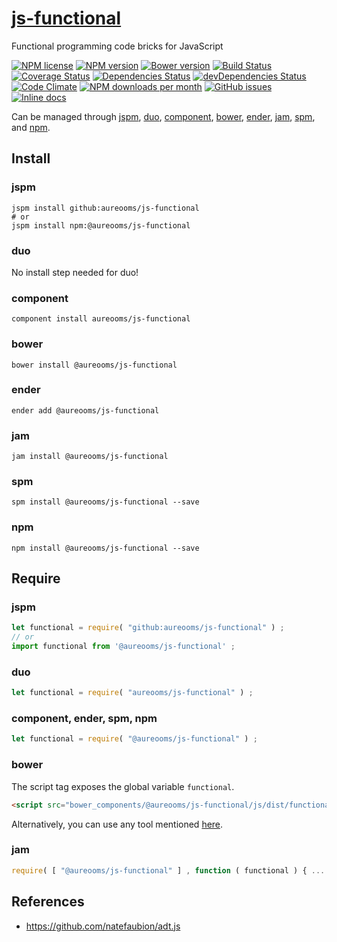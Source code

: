 [js-functional](http://aureooms.github.io/js-functional)
==

Functional programming code bricks for JavaScript

[![NPM license](https://img.shields.io/npm/l/@aureooms/js-functional.svg?style=flat)](https://raw.githubusercontent.com/aureooms/js-functional/master/LICENSE)
[![NPM version](https://img.shields.io/npm/v/@aureooms/js-functional.svg?style=flat)](https://www.npmjs.org/package/@aureooms/js-functional)
[![Bower version](https://img.shields.io/bower/v/@aureooms/js-functional.svg?style=flat)](http://bower.io/search/?q=@aureooms/js-functional)
[![Build Status](https://img.shields.io/travis/aureooms/js-functional.svg?style=flat)](https://travis-ci.org/aureooms/js-functional)
[![Coverage Status](https://img.shields.io/coveralls/aureooms/js-functional.svg?style=flat)](https://coveralls.io/r/aureooms/js-functional)
[![Dependencies Status](https://img.shields.io/david/aureooms/js-functional.svg?style=flat)](https://david-dm.org/aureooms/js-functional#info=dependencies)
[![devDependencies Status](https://img.shields.io/david/dev/aureooms/js-functional.svg?style=flat)](https://david-dm.org/aureooms/js-functional#info=devDependencies)
[![Code Climate](https://img.shields.io/codeclimate/github/aureooms/js-functional.svg?style=flat)](https://codeclimate.com/github/aureooms/js-functional)
[![NPM downloads per month](https://img.shields.io/npm/dm/@aureooms/js-functional.svg?style=flat)](https://www.npmjs.org/package/@aureooms/js-functional)
[![GitHub issues](https://img.shields.io/github/issues/aureooms/js-functional.svg?style=flat)](https://github.com/aureooms/js-functional/issues)
[![Inline docs](http://inch-ci.org/github/aureooms/js-functional.svg?branch=master&style=shields)](http://inch-ci.org/github/aureooms/js-functional)

Can be managed through [jspm](https://github.com/jspm/jspm-cli),
[duo](https://github.com/duojs/duo),
[component](https://github.com/componentjs/component),
[bower](https://github.com/bower/bower),
[ender](https://github.com/ender-js/Ender),
[jam](https://github.com/caolan/jam),
[spm](https://github.com/spmjs/spm),
and [npm](https://github.com/npm/npm).

## Install

### jspm
```terminal
jspm install github:aureooms/js-functional
# or
jspm install npm:@aureooms/js-functional
```
### duo
No install step needed for duo!

### component
```terminal
component install aureooms/js-functional
```

### bower
```terminal
bower install @aureooms/js-functional
```

### ender
```terminal
ender add @aureooms/js-functional
```

### jam
```terminal
jam install @aureooms/js-functional
```

### spm
```terminal
spm install @aureooms/js-functional --save
```

### npm
```terminal
npm install @aureooms/js-functional --save
```

## Require
### jspm
```js
let functional = require( "github:aureooms/js-functional" ) ;
// or
import functional from '@aureooms/js-functional' ;
```
### duo
```js
let functional = require( "aureooms/js-functional" ) ;
```

### component, ender, spm, npm
```js
let functional = require( "@aureooms/js-functional" ) ;
```

### bower
The script tag exposes the global variable `functional`.
```html
<script src="bower_components/@aureooms/js-functional/js/dist/functional.min.js"></script>
```
Alternatively, you can use any tool mentioned [here](http://bower.io/docs/tools/).

### jam
```js
require( [ "@aureooms/js-functional" ] , function ( functional ) { ... } ) ;
```

## References

  - https://github.com/natefaubion/adt.js

